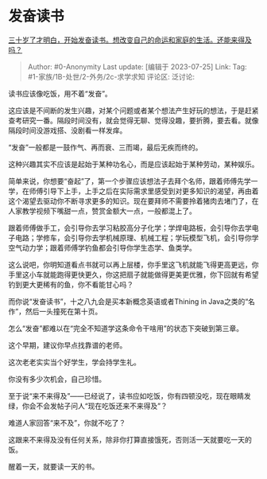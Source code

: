 # 发奋读书
[三十岁了才明白，开始发奋读书。想改变自己的命运和家庭的生活。还能来得及吗？](https://www.zhihu.com/question/359652140/answer/3133808614)

> Author: #0-Anonymity
> Last update: [编辑于 2023-07-25]
> Link:
> Tag: #1-家族/1B-处世/2-外务/2c-求学求知 
> 评论区:
> 泛讨论:

读书应该像吃饭，用不着“发奋”。

这应该是不间断的发生兴趣，对某个问题或者某个想法产生好玩的想法，于是赶紧查考研究一番。隔段时间没有，就会觉得无聊、觉得没趣，要折腾，要去看。就像隔段时间没游戏搭、没剧看一样发痒。

“发奋”一般都是一鼓作气、再而衰、三而竭，最后无疾而终的。

这种兴趣其实不应该是起始于某种功名心，而是应该起始于某种劳动，某种娱乐。

简单来说，你想要“奋起”了，第一个步骤应该想法子去拜个名师，跟着师傅先学一学，在师傅引导下上手，上手之后在实际需求里感受到对更多知识的渴望，再由着这个渴望去驱动你不断寻求更多的知识。现在要拜师不需要拎着猪肉去堵门了，在人家教学视频下嘴甜一点，赞赏金额大一点，一般都混上了。

跟着师傅做手工，会引导你去学习粘胶高分子化学；学焊电路板，会引导你去学电子电路；学修车，会引导你去学机械原理、机械工程；学玩模型飞机，会引导你学空气动力学；跟着师傅学钓鱼都会引导你学生态学、鱼类学。

这么说吧，你明知道看点书就可以再上层楼，你手里这飞机就能飞得更高更远，你手里这小车就能跑得更快更久，你这把扇子就能做得更美更优雅，你下回就有希望钓到更大更稀有的鱼，你不看能甘心吗？

而你说“发奋读书”，十之八九会是买本新概念英语或者Thining in Java之类的“名作”，然后一头撞死在第十页。

怎么“发奋”都难以在“完全不知道学这条命令干啥用”的状态下突破到第三章。

这个早期，建议你早点找靠谱的老师。

这次老老实实当个好学生，学会持学生礼。

你没有多少次机会，自己珍惜。

至于说“来不来得及”——已经说了，读书应如吃饭，你有四顿没吃，现在眼睛发绿，你会不会发帖子问人“现在吃饭还来不来得及”？

难道人家回答“来不及”，你就不吃了？

这跟来不来得及没有任何关系，除非你打算直接饿死，否则活一天就要吃一天的饭。

醒着一天，就要读一天的书。